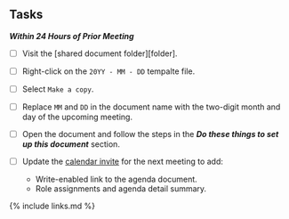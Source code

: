 ## Tasks

***Within 24 Hours of Prior Meeting***

- [ ] Visit the [shared document folder][folder].
- [ ] Right-click on the `20YY - MM - DD` tempalte file.
- [ ] Select `Make a copy`.
- [ ] Replace `MM` and `DD` in the document name with the two-digit month and day of the upcoming meeting.
- [ ] Open the document and follow the steps in the ***Do these things to set up this document*** section.
- [ ] Update the [calendar invite](https://github.com/InnerSourceCommons/foundation-governance/blob/319e6f9bea0de12e93aa418b1a4b0564ebaa59f4/how-to/access-isc-calendar.md) for the next meeting to add:

   * Write-enabled link to the agenda document.
   * Role assignments and agenda detail summary.

{% include links.md %}
